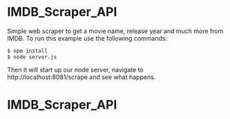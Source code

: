 IMDB_Scraper_API
================

Simple web scraper to get a movie name, release year and much more from IMDB.
To run this example use the following commands:

``` shell
$ npm install
$ node server.js
```

 Then it will start up our node server, navigate to http://localhost:8081/scrape and see what happens.
# IMDB_Scraper_API

